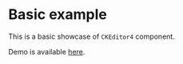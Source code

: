 # Basic example

This is a basic showcase of `CKEditor4` component.

Demo is available [here](https://githubbox.com/ckeditor/ckeditor4-react/tree/stable/samples/basic).
